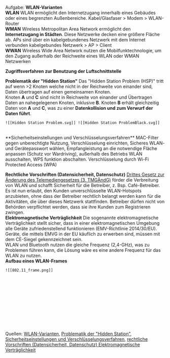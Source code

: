 
Aufgabe:
**WLAN-Varianten**	
	**WLAN**
		WLAN ermöglicht den Internetzugang innerhalb eines Gebäudes oder eines begrenzten Außenbereiche.
		Kabel/Glasfaser > Modem > WLAN-Router
	<br>**WMAN**
		Wireless Metropolitan Area Network ermöglicht den **Internetzugang in Städten**. Diese Netzwerke decken eine größere Fläche ab.
		APs sind über ein kabelgebundenes Netzwerk mit dem Internet verbunden
		kabelgebundes Netzwerk > AP > Client
	<br>**WWAN**
		Wireless Wide Area Network nutzen die Mobilfunktechnologie, um den Zugang außerhalb der Reichweite eines WLAN oder WMAN Netzwerken 
<br>

**Zugriffsverfahren zur Benutzung der Luftschnittstelle**
<br>

**Problematik der "Hidden Station"**
	Das "Hidden Station  Problem (HSP)" tritt auf wenn >2 Knoten welche nicht in der Reichweite von einander sind, Daten übertragen auf einen gemeinsamen Knoten. <br>
	Knoten **A** und **C** sind nicht in Reichweite von einander und Übertragen Daten an nahegelegenen Knoten, inklusive **B**. Knoten **B** erhält gleichzeitig Daten von **A** und **C**, was zu einer **Datenkollision und zum Verwurf der Daten führt**.
	   
	![[Hidden Station Problem.svg]] ![[Hidden Station ProblemBlack.svg]]
<br>
**Sicherheitseinstellungen und Verschlüsselungsverfahren**
	MAC-Filter gegen unberechtigte Nutzung, Verschlüsselung einrichten, Sicheres WLAN- und Gerätepasswort wählen, Empfangleistung an die notwendige Fläche anpassen (Schutz vor Wardriving), außerhalb des Betriebs WLAN ausschalten, WPS funktion abschalten.
	Verschlüsselung durch Wi-Fi Protected Access (WPA)
<br>

**Rechtliche Vorschriften (Datensicherheit, Datenschutz)**
	[Drittes Gesetz zur Änderung des Telemediengesetzes (3. TMGÄndG)](https://www.bmwk.de/Redaktion/DE/Artikel/Service/entwurf-telemediengesetz-drei.html) förder die Verbreitung von WLAN und schafft Sicherheit für die Betreiber, z. Bsp. Café-Betreiber. Es ist nun erlaubt, den Kunden unverschlüsselte WLAN-Hotspots anzubieten, ohne dass der Betreiber rechtlich belangt werden kann für die Aktivitäten, die über dieses Netzwerk stattfinden. Betreiber dürfen nicht von Behörden verpflichtet werden, dass sie ihre Kunden zum Registrieren zwingen.
<br>
**Elektromagnetische Verträglichkeit**
	Die sogenannte elektromagnetische Verträglichkeit stellt sicher, dass in einer elektromagnetischen Umgebung alle Geräte zufriedenstellend funktionieren (EMV-Richtlinie 2014/30/EU). <br>
	Geräte, die mittels EMVG in der EU käuflich zu erwerben sind, müssen mit dem CE-Siegel gekennzeichnet sein.<br> 
	WLAN und Bluetooth nutzen die gleiche Frequenz (2,4-GHz), was zu Problemen führen kann, die Lösung wäre es eine andere Frequenz für das WLAN zu nutzen.
<br>
**Aufbau eines WLAN-Frames**
	
	![[802.11_frame.png]]
<br><br><br><br><br><br><br><br><br><br>
Quellen: [WLAN-Varianten](https://www.computerweekly.com/de/feature/Die-vier-verschiedenen-Arten-von-drahtlosen-Netzwerken),  [Problematik der "Hidden Station"](https://www.educative.io/answers/what-is-the-hidden-terminal-problem), [Sicherheitseinstellungen und Verschlüsselungsverfahren](https://www.telekom.de/hilfe/festnetz-internet-tv/sicherheit/wlan-sicherheit?samChecked=true), [rechtliche Vorschriften (Datensicherheit, Datenschutz)](https://www.bmwk.de/Redaktion/DE/Artikel/Digitale-Welt/wlan.html)[
Elektromagnetische Verträglichkeit](https://logistikknowhow.com/energie-und-umwelt/elektromagnetische-vertraeglichkeit-nach-emv-richtlinie-und-emvg/)

